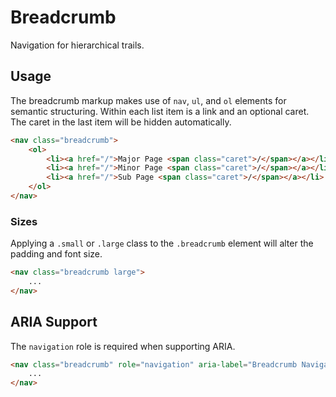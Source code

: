 # Breadcrumb #

Navigation for hierarchical trails.

## Usage ##

The breadcrumb markup makes use of `nav`, `ul`, and `ol` elements for semantic structuring.
Within each list item is a link and an optional caret. The caret in the last item will be hidden automatically.

```html
<nav class="breadcrumb">
    <ol>
        <li><a href="/">Major Page <span class="caret">/</span></a></li>
        <li><a href="/">Minor Page <span class="caret">/</span></a></li>
        <li><a href="/">Sub Page <span class="caret">/</span></a></li>
    </ol>
</nav>
```

### Sizes ###

Applying a `.small` or `.large` class to the `.breadcrumb` element will alter the padding and font size.

```html
<nav class="breadcrumb large">
    ...
</nav>
```

## ARIA Support ##

The `navigation` role is required when supporting ARIA.

```html
<nav class="breadcrumb" role="navigation" aria-label="Breadcrumb Navigation">
    ...
</nav>
```